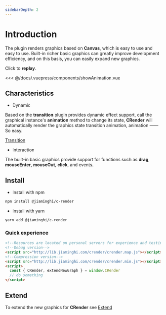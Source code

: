 ```yaml
---
sidebarDepth: 2
---
```


# Introduction

The plugin renders graphics based on **Canvas**, which is easy to use and easy to use. Built-in richer basic graphics can greatly improve development efficiency, and on this basis, you can easily expand new graphics.

<show-animation />

Click to **replay**.

<fold-box title="Click to expand or collapse">
<<< @/docs/.vuepress/components/showAnimation.vue
</fold-box>

## Characteristics

- Dynamic

Based on the **transition** plugin provides dynamic effect support, call the graphical instance's **animation** method to change its state, **CRender** will automatically render the graphics state transition animation, animation —— So easy.

[Transition](http://transition.jiaminghi.com/)

- Interaction

The built-in basic graphics provide support for functions such as **drag**, **mouseEnter**, **mouseOut**, **click**, and events.

## Install

- Install with npm

```sh
npm install @jiaminghi/c-render
```

- Install with yarn

```sh
yarn add @jiaminghi/c-render
```

### Quick experience

```html
<!--Resources are located on personal servers for experience and testing only, do not use in production environments-->
<!--Debug version-->
<script src="http://lib.jiaminghi.com/crender/crender.map.js"></script>
<!--Compression version-->
<script src="http://lib.jiaminghi.com/crender/crender.min.js"></script>
<script>
  const { CRender, extendNewGraph } = window.CRender
  // do something
</script>
```

## Extend

To extend the new graphics for **CRender** see [Extend](/EN/extend/#extend)
